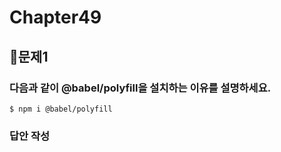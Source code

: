 # Chapter49
## 📌문제1
### 다음과 같이 @babel/polyfill을 설치하는 이유를 설명하세요.
```
$ npm i @babel/polyfill
```

### 답안 작성
```

```

<br>
